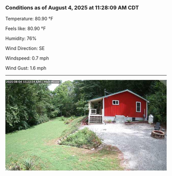 ### Conditions as of August 4, 2025 at 11:28:09 AM CDT 

Temperature: 80.90 &deg;F

Feels like: 80.90 &deg;F

Humidity: 76%

Wind Direction: SE

Windspeed: 0.7 mph

Wind Gust: 1.6 mph

---

<img src="./images/latest.jpeg"/>

